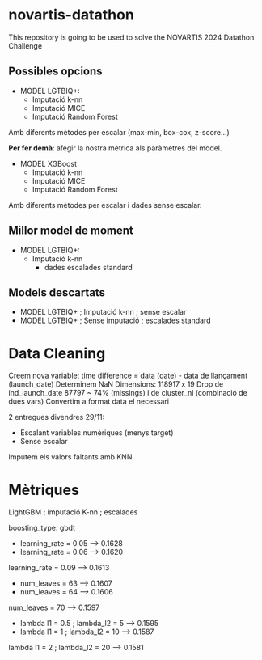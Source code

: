 # novartis-datathon
This repository is going to be used to solve the NOVARTIS 2024 Datathon Challenge

## Possibles opcions
- MODEL LGTBIQ+:
  - Imputació k-nn
  - Imputació MICE
  - Imputació Random Forest

Amb diferents mètodes per escalar (max-min, box-cox, z-score...)

**Per fer demà**: afegir la nostra mètrica als paràmetres del model.

- MODEL XGBoost
  - Imputació k-nn
  - Imputació MICE
  - Imputació Random Forest

Amb diferents mètodes per escalar i dades sense escalar.

## Millor model de moment
- MODEL LGTBIQ+:
  - Imputació k-nn
    - dades escalades standard
   
## Models descartats
- MODEL LGTBIQ+ ; Imputació k-nn ; sense escalar
- MODEL LGTBIQ+ ; Sense imputació ; escalades standard



# Data Cleaning

Creem nova variable: time difference = data (date) - data de llançament (launch_date)
Determinem NaN
Dimensions: 118917 x 19 
Drop de ind_launch_date 87797 ~ 74% (missings) i de cluster_nl (combinació de dues vars)
Convertim a format data el necessari

2 entregues divendres 29/11: 
- Escalant variables numèriques (menys target)
- Sense escalar

Imputem els valors faltants amb KNN


# Mètriques

LightGBM ; imputació K-nn ; escalades

boosting_type: gbdt
  - learning_rate = 0.05 --> 0.1628
  - learning_rate = 0.06 --> 0.1620

learning_rate = 0.09 --> 0.1613
  - num_leaves = 63 --> 0.1607
  - num_leaves = 64 --> 0.1606

num_leaves = 70 --> 0.1597
  - lambda l1 = 0.5 ; lambda_l2 = 5 --> 0.1595
  - lambda l1 = 1 ; lambda_l2 = 10 --> 0.1587 

lambda l1 = 2 ; lambda_l2 = 20 --> 0.1581






